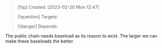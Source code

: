 
>[!tip] Created: [2023-02-20 Mon 12:47]

>[!question] Targets: 

>[!danger] Depends: 

The public chain needs baseload as its reason to exist.  The larger we can make these baseloads the better.  